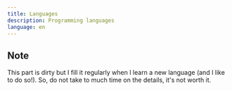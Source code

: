 ```yaml
---
title: Languages
description: Programming languages
language: en
---
```


## Note

This part is dirty but I fill it regularly when I learn a new language (and I like to do so!). So, do not take to much time on the details, it's not worth it.